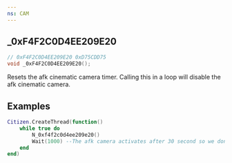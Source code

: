 ```yaml
---
ns: CAM
---
```

## _0xF4F2C0D4EE209E20

```c
// 0xF4F2C0D4EE209E20 0xD75CDD75
void _0xF4F2C0D4EE209E20();
```

Resets the afk cinematic camera timer. Calling this in a loop will disable the afk cinematic camera.

## Examples
```lua
Citizen.CreateThread(function() 
	while true do
		N_0xf4f2c0d4ee209e20()
		Wait(1000) --The afk camera activates after 30 second so we don't need to call this per frame
	end 
end)
```
